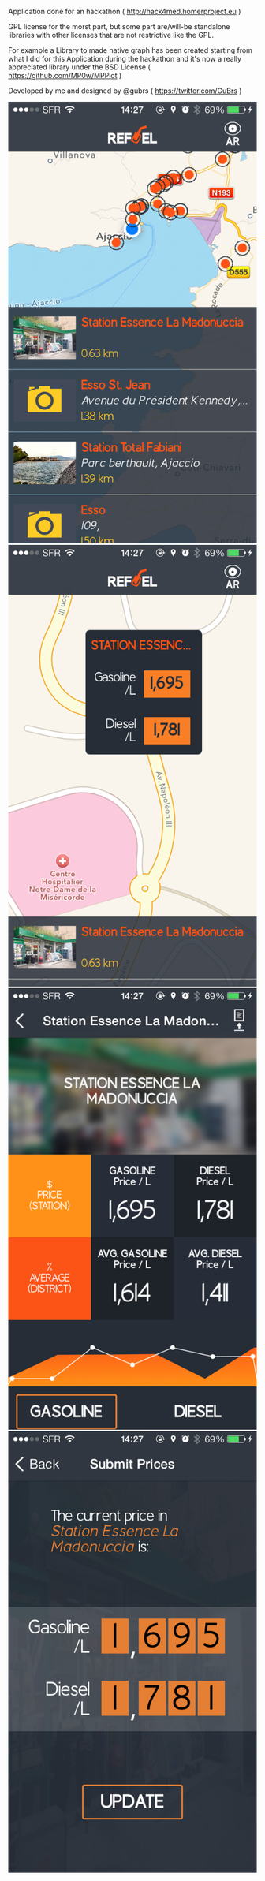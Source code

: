 Application done for an hackathon ( http://hack4med.homerproject.eu )

GPL license for the morst part, but some part are/will-be standalone libraries with other licenses that are not restrictive like the GPL.

For example a Library to made native graph has been created starting from what I did for this Application during the hackathon
and it's now a really appreciated library under the BSD License  ( https://github.com/MP0w/MPPlot )

Developed by me and designed by @gubrs ( https://twitter.com/GuBrs )


![](imgs/1.png)
![](imgs/2.png)
![](imgs/3.png)
![](imgs/4.png)


